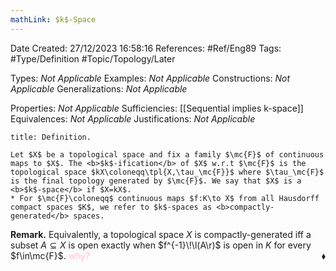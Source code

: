 ```yaml
---
mathLink: $k$-Space
---
```


<div class="topSpace"></div>

Date Created: 27/12/2023 16:58:16
References: #Ref/Eng89
Tags: #Type/Definition #Topic/Topology/Later

Types: <i>Not Applicable</i>
Examples: <i>Not Applicable</i>
Constructions: <i>Not Applicable</i>
Generalizations: <i>Not Applicable</i>

Properties: <i>Not Applicable</i>
Sufficiencies: [[Sequential implies k-space]]
Equivalences: <i>Not Applicable</i>
Justifications: <i>Not Applicable</i>

``` ad-Definition
title: Definition.

Let $X$ be a topological space and fix a family $\mc{F}$ of continuous maps to $X$. The <b>$k$-ification</b> of $X$ w.r.t $\mc{F}$ is the topological space $kX\coloneqq\tpl{X,\tau_\mc{F}}$ where $\tau_\mc{F}$ is the final topology generated by $\mc{F}$. We say that $X$ is a <b>$k$-space</b> if $X=kX$.
* For $\mc{F}\coloneqq$ continuous maps $f:K\to X$ from all Hausdorff compact spaces $K$, we refer to $k$-spaces as <b>compactly-generated</b> spaces.

```

<b>Remark.</b> Equivalently, a topological space $X$ is compactly-generated iff a subset $A\subseteq X$ is open exactly when $f^{-1}\!\l(A\r)$ is open in $K$ for every $f\in\mc{F}$. <span style="color:pink">why?</span><span style="float:right;">$\blacklozenge$</span>
